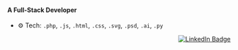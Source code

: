 #### A Full-Stack Developer            
- ⚙️ Tech: `.php`, `.js`, `.html`, `.css`, `.svg`, `.psd`, `.ai`, `.py`    <p align="right"> <a href="https://www.linkedin.com/in/siddharthprabhakar-tech/" target="_blank"> <img src="https://img.shields.io/badge/LinkedIn-0A66C2?style=for-the-badge&logo=linkedin&logoColor=white" alt="LinkedIn Badge"/> </a> </p>
